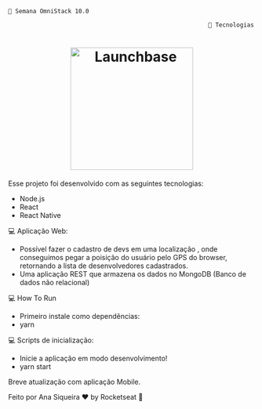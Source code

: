     🚀 Semana OmniStack 10.0

                                                             🚀 Tecnologias
<h1 align="center">
    <img alt="Launchbase" src="https://rocketseat-cdn.s3-sa-east-1.amazonaws.com/bootcamp-launchbase.png" width="250px" />
</h1>
                                                      
Esse projeto foi desenvolvido com as seguintes tecnologias:

- Node.js
- React
- React Native


💻 Aplicação Web:

- Possível fazer o cadastro de devs em uma localização , onde conseguimos pegar a poisição do usuário pelo GPS do browser, retornando a lista de desenvolvedores cadastrados. 
- Uma aplicação REST que armazena os dados no MongoDB (Banco de dados não relacional)

💻 How To Run

- Primeiro instale como dependências:
- yarn

💻 Scripts de inicialização:

- Inicie a aplicação em modo desenvolvimento!
- yarn start

Breve atualização com aplicação Mobile. 

Feito por  Ana Siqueira ♥ by Rocketseat 👋
